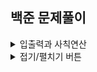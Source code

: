 ## 백준 문제풀이

<details>
<summary>입출력과 사칙연산</summary>
  
<div markdown="1">  
|입출력과 사칙연산|
|--|
|1. [hello World](https://github.com/uuuugi/beakjoon/blob/master/src/Hello%20World.c)|
|2. [we love kriii](https://github.com/uuuugi/beakjoon/blob/master/src/We%20love%20kriii.c)|

</div>
</details>

<details>
<summary>접기/펼치기 버튼</summary>
<div markdown="1">

|입출력과 사칙연산|
|--|
|1|
|2|

</div>
</details>
